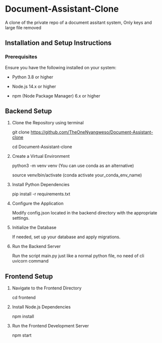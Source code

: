 # Document-Assistant-Clone
A clone of the private repo of a document assitant system, Only keys and large file removed

## Installation and Setup Instructions 

  

 ### Prerequisites 

Ensure you have the following installed on your system: 

- Python 3.8 or higher 

- Node.js 14.x or higher 

- npm (Node Package Manager) 6.x or higher 

## Backend Setup 

1. Clone the Repository using terminal 

   git clone https://github.com/TheOneNyangweso/Document-Assistant-clone 

   cd Document-Assistant-clone

2. Create a Virtual Environment 

   python3 -m venv venv (You can use conda as an alternative)

   source venv/bin/activate (conda activate your_conda_env_name)


4. Install Python Dependencies 

   pip install -r requirements.txt

5. Configure the Application 

   Modify config.json located in the backend directory with the appropriate settings. 

6. Initialize the Database 

   If needed, set up your database and apply migrations. 

7. Run the Backend Server 

   Run the script main.py just like a normal python file, no need of cli uvicorn command

 
 ## Frontend Setup 

1. Navigate to the Frontend Directory  

   cd frontend 

2. Install Node.js Dependencies 

   npm install 

3. Run the Frontend Development Server 

   npm start 
